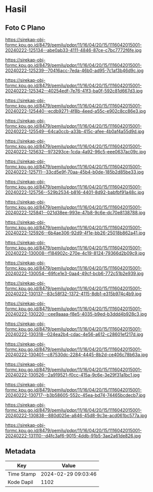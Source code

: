 # Hasil

## Foto C Plano

https://sirekap-obj-formc.kpu.go.id/8479/pemilu/pdpr/11/16/04/20/15/1116042015001-20240222-125134--abe0ab33-4111-4846-87ce-c7bc7772f6fe.jpg

https://sirekap-obj-formc.kpu.go.id/8479/pemilu/pdpr/11/16/04/20/15/1116042015001-20240222-125239--70416acc-7eda-46b0-ad95-7c1af3b46d9c.jpg

https://sirekap-obj-formc.kpu.go.id/8479/pemilu/pdpr/11/16/04/20/15/1116042015001-20240222-125342--40254edf-7e76-41f3-ba0f-592c81d667d3.jpg

https://sirekap-obj-formc.kpu.go.id/8479/pemilu/pdpr/11/16/04/20/15/1116042015001-20240222-125440--ecdb9271-4f8b-4eed-a55c-e902c8cc86e3.jpg

https://sirekap-obj-formc.kpu.go.id/8479/pemilu/pdpr/11/16/04/20/15/1116042015001-20240222-125549--64ca0ccb-a33b-415c-afee-4b0af4a55d9d.jpg

https://sirekap-obj-formc.kpu.go.id/8479/pemilu/pdpr/11/16/04/20/15/1116042015001-20240222-125632--973293ce-1cda-4a92-96c5-eee0637ac09c.jpg

https://sirekap-obj-formc.kpu.go.id/8479/pemilu/pdpr/11/16/04/20/15/1116042015001-20240222-125711--33cd5e9f-70aa-45b4-b0de-185b2d85be33.jpg

https://sirekap-obj-formc.kpu.go.id/8479/pemilu/pdpr/11/16/04/20/15/1116042015001-20240222-125756--529b2534-b816-4401-8d92-babfbf91a48c.jpg

https://sirekap-obj-formc.kpu.go.id/8479/pemilu/pdpr/11/16/04/20/15/1116042015001-20240222-125841--021d38ee-993e-47b8-9c6e-dc70e8138788.jpg

https://sirekap-obj-formc.kpu.go.id/8479/pemilu/pdpr/11/16/04/20/15/1116042015001-20240222-125926--6b4ae306-92d9-4f1e-bb26-25018b862a41.jpg

https://sirekap-obj-formc.kpu.go.id/8479/pemilu/pdpr/11/16/04/20/15/1116042015001-20240222-130008--f184902c-270e-4c19-8124-79366d2b09c9.jpg

https://sirekap-obj-formc.kpu.go.id/8479/pemilu/pdpr/11/16/04/20/15/1116042015001-20240222-130054--69fce1e3-0aa4-49cf-bcb6-772c51b2e939.jpg

https://sirekap-obj-formc.kpu.go.id/8479/pemilu/pdpr/11/16/04/20/15/1116042015001-20240222-130137--83c58f32-1372-4115-8db1-e315b974c4b9.jpg

https://sirekap-obj-formc.kpu.go.id/8479/pemilu/pdpr/11/16/04/20/15/1116042015001-20240222-130220--cee9aaaa-f8e5-4035-b9ed-b3ddd4b928c3.jpg

https://sirekap-obj-formc.kpu.go.id/8479/pemilu/pdpr/11/16/04/20/15/1116042015001-20240222-130318--024ea2b4-cdac-4e56-a612-c28601ef217d.jpg

https://sirekap-obj-formc.kpu.go.id/8479/pemilu/pdpr/11/16/04/20/15/1116042015001-20240222-130401--c87530dc-2284-4445-8b2d-ce406c78b63a.jpg

https://sirekap-obj-formc.kpu.go.id/8479/pemilu/pdpr/11/16/04/20/15/1116042015001-20240222-130526--2a919521-f0cc-415a-9c6e-3e29f31a1bc1.jpg

https://sirekap-obj-formc.kpu.go.id/8479/pemilu/pdpr/11/16/04/20/15/1116042015001-20240222-130717--b3b58605-552c-45ea-bd74-74465bcdecb7.jpg

https://sirekap-obj-formc.kpu.go.id/8479/pemilu/pdpr/11/16/04/20/15/1116042015001-20240222-130838--880d025e-a846-45d8-9c3e-acd061bc577a.jpg

https://sirekap-obj-formc.kpu.go.id/8479/pemilu/pdpr/11/16/04/20/15/1116042015001-20240222-131110--d4fc3af6-9015-4ddb-91b5-3ae2a61de826.jpg


## Metadata

| Key        | Value               |
| ---------- | ------------------- |
| Time Stamp | 2024-02-29 09:03:46 |
| Kode Dapil | 1102                |



